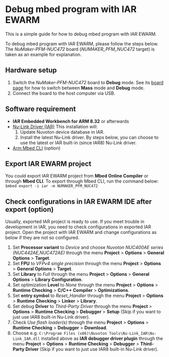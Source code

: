 # Debug mbed program with IAR EWARM

This is a simple guide for how to debug mbed program with IAR EWARM.

To debug mbed program with IAR EWARM, please follow the steps below.
The *NuMaker-PFM-NUC472* board (*NUMAKER_PFM_NUC472* target) is taken as an example for explanation.

## Hardware setup
1. Switch the *NuMaker-PFM-NUC472* board to **Debug** mode. See its [board page](https://os.mbed.com/platforms/Nuvoton-NUC472/) for how to switch between **Mass** mode and **Debug** mode.
1. Connect the board to the host computer via USB.

## Software requirement
- **IAR Embedded Workbench for ARM 8.32** or afterwards
- [Nu-Link Driver (IAR)](http://www.nuvoton.com/hq/products/microcontrollers/arm-cortex-m4-mcus/Software/?__locale=en&resourcePage=Y)
  This installation will:
  1. Update Nuvoton device database in IAR.
  1. Install the latest Nu-Link driver. By steps below, you can choose to use the latest or IAR built-in (since IAR8) Nu-Link driver.
- [Arm Mbed CLI](https://github.com/ARMmbed/mbed-cli#installing-mbed-cli) (option)

## Export IAR EWARM project

You could export IAR EWARM project from **Mbed Online Compiler** or through **Mbed CLI**.
To export through Mbed CLI, run the command below:    
`$mbed export -i iar -m NUMAKER_PFM_NUC472`

## Check configurations in IAR EWARM IDE after export (option)
Usually, exported IAR project is ready to use.
If you meet trouble in development in IAR, you need to check configurations in exported IAR project.
Open the project with IAR EWARM and change configurations as below if they are not so configured.

1. Set **Processor variant** to *Device* and choose *Nuvoton NUC400AE series (NUC442AE,NUC472AE)* through the menu **Project** > **Options** > **General Options** > **Target**.
1. Set **FPU** to *VFPv4 single precision* through the menu **Project** > **Options** > **General Options** > **Target**.
1. Set **Library** to *Full* through the menu **Project** > **Options** > **General Options** > **Library Configuration**.
1. Set optimization **Level** to *None* through the menu **Project** > **Options** > **Runtime Checking** > **C/C++ Compiler** > **Optimizations**.
1. Set **entry symbol** to *Reset_Handler* through the menu **Project** > **Options** > **Runtime Checking** > **Linker** > **Library**.
1. Set debug **Driver** to *Third-Party Driver* through the menu **Project** > **Options** > **Runtime Checking** > **Debugger** > **Setup** (Skip if you want to just use IAR8 built-in Nu-Link driver).
1. Check *Use flash loader(s)* through the menu **Project** > **Options** > **Runtime Checking** > **Debugger** > **Download**.
1. Choose e.g. `C:\Program Files (x86)\Nuvoton Tools\Nu-Link_IAR\Nu-Link_IAR.dll` installed above as **IAR debugger driver plugin** through the menu **Project** > **Options** > **Runtime Checking** > **Debugger** > **Third-Party Driver** (Skip if you want to just use IAR8 built-in Nu-Link driver).
